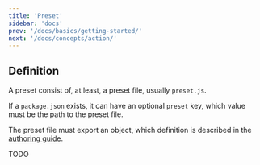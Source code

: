 ```yaml
---
title: 'Preset'
sidebar: 'docs'
prev: '/docs/basics/getting-started/'
next: '/docs/concepts/action/'
---
```


## Definition

A preset consist of, at least, a preset file, usually `preset.js`.

If a `package.json` exists, it can have an optional `preset` key, which value must be the path to the preset file.

The preset file must export an object, which definition is described in the [authoring guide](/docs/authoring/).

TODO
